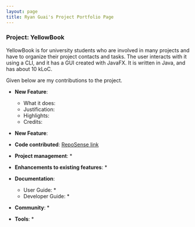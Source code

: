 ```yaml
---
layout: page
title: Ryan Guai's Project Portfolio Page
---
```


### Project: YellowBook

YellowBook is for university students who are involved in many projects and have to organize their project contacts and tasks. The user interacts with it using a CLI, and it has a GUI created with JavaFX. It is written in Java, and has about 10 kLoC.

Given below are my contributions to the project.

* **New Feature**: 
  * What it does: 
  * Justification: 
  * Highlights: 
  * Credits:

* **New Feature**: 

* **Code contributed**: [RepoSense link]()

* **Project management**:
  * 

* **Enhancements to existing features**:
  *
  
* **Documentation**:
  * User Guide:
    * 
  * Developer Guide:
    * 

* **Community**:
  * 
  
* **Tools**:
  * 